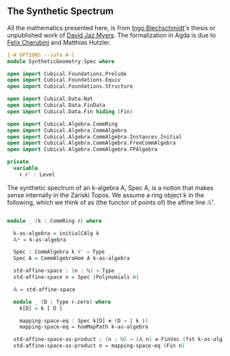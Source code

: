 The Synthetic Spectrum
----------------------

All the mathematics presented here, is from [Ingo Blechschmidt](https://www.ingo-blechschmidt.eu/research.html)'s thesis or unpublished work of [David Jaz Myers](http://davidjaz.com/). The formalization in Agda is due to [Felix Cherubini](http://felix-cherubini.de) and Matthias Hutzler.

```agda
{-# OPTIONS --safe #-}
module SyntheticGeometry.Spec where

open import Cubical.Foundations.Prelude
open import Cubical.Foundations.Equiv
open import Cubical.Foundations.Structure

open import Cubical.Data.Nat
open import Cubical.Data.FinData
open import Cubical.Data.Fin hiding (Fin)

open import Cubical.Algebra.CommRing
open import Cubical.Algebra.CommAlgebra
open import Cubical.Algebra.CommAlgebra.Instances.Initial
open import Cubical.Algebra.CommAlgebra.FreeCommAlgebra
open import Cubical.Algebra.CommAlgebra.FPAlgebra

private
  variable
    ℓ ℓ' : Level

```

The synthetic spectrum of an k-algebra A, Spec A, is a notion that makes sense internally in the Zariski Topos. We assume a ring object k in the following, which we think of as (the functor of points of) the affine line 𝔸¹.

```agda

module _ (k : CommRing ℓ) where

  k-as-algebra = initialCAlg k
  𝔸¹ = k-as-algebra

  Spec : CommAlgebra k ℓ' → Type _
  Spec A = CommAlgebraHom A k-as-algebra

  std-affine-space : (n : ℕ) → Type _
  std-affine-space n = Spec (Polynomials n)

  𝔸 = std-affine-space

  module _ (D : Type ℓ-zero) where
    k[D] = k [ D ]

    mapping-space-eq : Spec k[D] ≡ (D → ⟨ k ⟩)
    mapping-space-eq = homMapPath k-as-algebra

  std-affine-space-as-product : (n : ℕ) → (𝔸 n) ≡ FinVec (fst k-as-algebra) n
  std-affine-space-as-product n = mapping-space-eq (Fin n)

```
